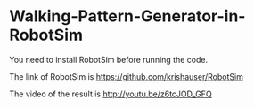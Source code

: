 Walking-Pattern-Generator-in-RobotSim
=====================================

You need to install RobotSim before running the code.

The link of RobotSim is https://github.com/krishauser/RobotSim

The video of the result is http://youtu.be/z6tcJOD_GFQ
